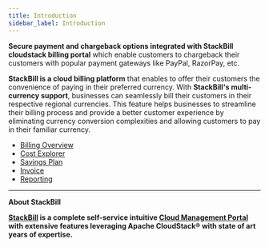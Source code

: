 ```yaml
---
title: Introduction
sidebar_label: Introduction
---
```



**Secure payment and chargeback options integrated with StackBill cloudstack billing portal** which enable customers to chargeback their customers with popular payment gateways like PayPal, RazorPay, etc.

**StackBill is a cloud billing platform** that enables  to offer their customers the convenience of paying in their preferred currency. With **StackBill's multi-currency support**, businesses can seamlessly bill their customers in their respective regional currencies. This feature helps businesses to streamline their billing process and provide a better customer experience by eliminating currency conversion complexities and allowing customers to pay in their familiar currency.

- [Billing Overview](./Overview#billing-system-in-stackbill-cloud-management-portal)
- [Cost Explorer](./Cost-Explorer#cost--usage-reports-in-stackbill-cloud-management-portal)
- [Savings Plan](./Saving-Plans#savings-plan-in-stackbill-cloud-management-portal)
- [Invoice](./Invoices#invoice-in-stackbill-cloud-management-portal)
- [Reporting](./Reporting#cost--usage-reports-in-stackbill-cloud-management-portal)

-----------------------------------------------------


**About StackBill**

**[StackBill](https://www.youtube.com/watch?v=nyV8oE3dfXs) is a complete self-service intuitive [Cloud Management Portal](https://www.stackbill.com/) with extensive features leveraging Apache CloudStack® with state of art years of expertise.**

